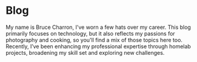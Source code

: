 # Blog 

My name is Bruce Charron, I've worn a few hats over my career. This blog primarily focuses on technology, but it also reflects my passions for photography and cooking, so you'll find a mix of those topics here too. Recently, I’ve been enhancing my professional expertise through homelab projects, broadening my skill set and exploring new challenges.
